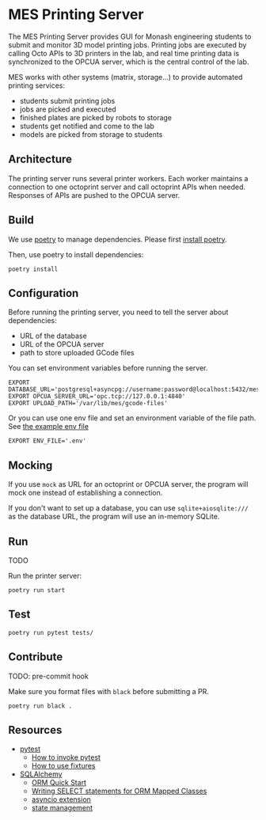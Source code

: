 # MES Printing Server

The MES Printing Server provides GUI for Monash engineering students to submit and monitor 3D model printing jobs.
Printing jobs are executed by calling Octo APIs to 3D printers in the lab, and real time printing data is
synchronized to the OPCUA server, which is the central control of the lab.

MES works with other systems (matrix, storage...) to provide automated printing services:

* students submit printing jobs
* jobs are picked and executed
* finished plates are picked by robots to storage
* students get notified and come to the lab
* models are picked from storage to students

## Architecture

The printing server runs several printer workers.
Each worker maintains a connection to one octoprint server and call octoprint APIs when needed.
Responses of APIs are pushed to the OPCUA server.

## Build

We use [poetry](https://python-poetry.org/) to manage dependencies. Please
first [install poetry](https://python-poetry.org/docs/#installation).

Then, use poetry to install dependencies:

```shell
poetry install
```

## Configuration

Before running the printing server, you need to tell the server about dependencies:

* URL of the database
* URL of the OPCUA server
* path to store uploaded GCode files

You can set environment variables before running the server.

```shell
EXPORT DATABASE_URL='postgresql+asyncpg://username:password@localhost:5432/mes_printing'
EXPORT OPCUA_SERVER_URL='opc.tcp://127.0.0.1:4840'
EXPORT UPLOAD_PATH='/var/lib/mes/gcode-files'
```

Or you can use one env file and set an environment variable of the file path.
See [the example env file](./.env.example)

```shell
EXPORT ENV_FILE='.env'
```

## Mocking

If you use `mock` as URL for an octoprint or OPCUA server,
the program will mock one instead of establishing a connection.

If you don't want to set up a database, you can use `sqlite+aiosqlite:///`
as the database URL, the program will use an in-memory SQLite.

## Run

TODO

Run the printer server:

```shell
poetry run start
```

## Test

```shell
poetry run pytest tests/
```

## Contribute

TODO: pre-commit hook

Make sure you format files with `black` before submitting a PR.

```shell
poetry run black .
```

## Resources

* [pytest](https://docs.pytest.org/en/7.4.x/)
    * [How to invoke pytest](https://docs.pytest.org/en/7.1.x/how-to/usage.html)
    * [How to use fixtures](https://docs.pytest.org/en/7.4.x/how-to/fixtures.html)
* [SQLAlchemy](https://www.sqlalchemy.org/)
    * [ORM Quick Start](https://docs.sqlalchemy.org/en/20/orm/quickstart.html)
    * [Writing SELECT statements for ORM Mapped Classes](https://docs.sqlalchemy.org/en/20/orm/queryguide/select.html)
    * [asyncio extension](https://docs.sqlalchemy.org/en/20/orm/extensions/asyncio.html#synopsis-orm)
    * [state management](https://docs.sqlalchemy.org/en/20/orm/session_state_management.html)
